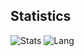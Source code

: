 ## Statistics
![Stats](https://github-readme-stats.vercel.app/api?username=alexxyzeng)
![Lang](https://github-readme-stats.vercel.app/api/top-langs/?username=alexxyzeng&hide=ipynb,html&layout=compact)
